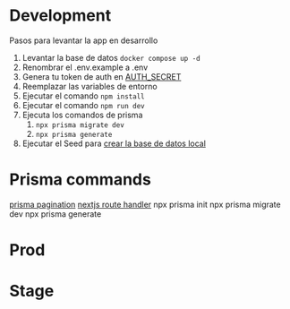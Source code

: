 # Development
Pasos para levantar la app en desarrollo

1. Levantar la base de datos ```docker compose up -d```
2. Renombrar el .env.example a .env
1. Genera tu token de auth en [AUTH_SECRET](https://generate-secret.vercel.app/32)
1. Reemplazar las variables de entorno
1. Ejecutar el comando ```npm install```
1. Ejecutar el comando ```npm run dev```
1. Ejecuta los comandos de prisma
    1. ```npx prisma migrate dev```
    2. ```npx prisma generate```
1. Ejecutar el Seed para [crear la base de datos local](localhost:3000/api/seed)


# Prisma commands
[prisma pagination](https://www.prisma.io/docs/orm/prisma-client/queries/pagination)
[nextjs route handler](https://nextjs.org/docs/app/building-your-application/routing/route-handlers)
npx prisma init
npx prisma migrate dev
npx prisma generate



# Prod




# Stage




